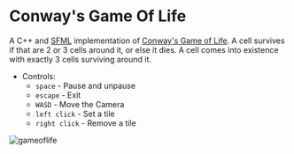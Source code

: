 # Conway's Game Of Life

A C++ and [SFML](https://www.sfml-dev.org/) implementation of [Conway's Game of Life](https://en.wikipedia.org/wiki/Conway%27s_Game_of_Life). A cell survives if that are 2 or 3 cells around it, or else it dies. A cell comes into existence with exactly
3 cells surviving around it.

- Controls:
  - `space` - Pause and unpause
  - `escape` - Exit
  - `WASD` - Move the Camera
  - `left click` - Set a tile
  - `right click` - Remove a tile

![gameoflife](https://user-images.githubusercontent.com/52615052/113376056-39ea8800-93b4-11eb-9e9e-4388e7ef3d65.gif)
